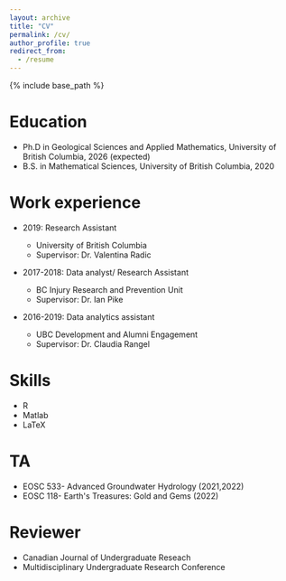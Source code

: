 ```yaml
---
layout: archive
title: "CV"
permalink: /cv/
author_profile: true
redirect_from:
  - /resume
---
```


{% include base_path %}

Education
======
* Ph.D in Geological Sciences and Applied Mathematics, University of British Columbia, 2026 (expected)
* B.S. in Mathematical Sciences, University of British Columbia, 2020

Work experience
======
* 2019: Research Assistant
  * University of British Columbia
  * Supervisor: Dr. Valentina Radic

* 2017-2018: Data analyst/ Research Assistant
  * BC Injury Research and Prevention Unit
  * Supervisor: Dr. Ian Pike

* 2016-2019: Data analytics assistant
  * UBC Development and Alumni Engagement
  * Supervisor: Dr. Claudia Rangel
  
Skills
======
* R
* Matlab
* LaTeX
  
  
TA
======
* EOSC 533- Advanced Groundwater Hydrology (2021,2022)
* EOSC 118- Earth's Treasures: Gold and Gems (2022)
  
Reviewer
======
* Canadian Journal of Undergraduate Reseach
* Multidisciplinary Undergraduate Research Conference

